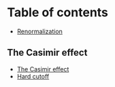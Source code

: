 # Table of contents

* [Renormalization](README.md)

## The Casimir effect

* [The Casimir effect](the-casimir-effect/the-casimir-effect.md)
* [Hard cutoff](the-casimir-effect/hard-cutoff.md)

